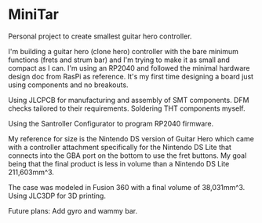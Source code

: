 # MiniTar
Personal project to create smallest guitar hero controller.

I'm building a guitar hero (clone hero) controller with the bare minimum functions (frets and strum bar) and I'm trying to make it as small and compact as I can.
I'm using an RP2040 and followed the minimal hardware design doc from RasPi as reference. 
It's my first time designing a board just using components and no breakouts. 

Using JLCPCB for manufacturing and assembly of SMT components. DFM checks tailored to their requirements.
Soldering THT components myself.

Using the Santroller Configurator to program RP2040 firmware.

My reference for size is the Nintendo DS version of Guitar Hero which came with a controller attachment specifically for the Nintendo DS Lite that connects into the GBA port on the bottom to use the fret buttons. My goal being that the final product is less in volume than a Nintendo DS Lite 211,603mm^3.

The case was modeled in Fusion 360 with a final volume of 38,031mm^3.
Using JLC3DP for 3D printing.

Future plans: Add gyro and wammy bar.

